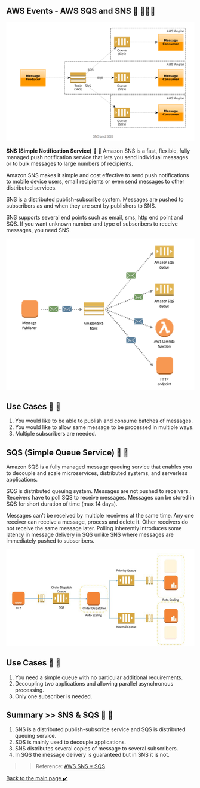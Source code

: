 ## AWS Events - AWS SQS and SNS 👋 👩🏻‍💻

![SNS & SQS](./assest/sns%26sqs.png)

**SNS (Simple Notification Service)**  👀 📝
Amazon SNS is a fast, flexible, fully managed push notification service that lets you send individual messages or to bulk messages to large numbers of recipients.

Amazon SNS makes it simple and cost effective to send push notifications to mobile device users, email recipients or even send messages to other distributed services.

SNS is a distributed publish-subscribe system. Messages are pushed to subscribers as and when they are sent by publishers to SNS.

SNS supports several end points such as email, sms, http end point and SQS. If you want unknown number and type of subscribers to receive messages, you need SNS.

![SNS](./assest/SNS.png)


## Use Cases  👀 📝
1. You would like to be able to publish and consume batches of messages.
2. You would like to allow same message to be processed in multiple ways.
3. Multiple subscribers are needed.


## SQS (Simple Queue Service)  👀 📝
Amazon SQS is a fully managed message queuing service that enables you to decouple and scale microservices, distributed systems, and serverless applications.

SQS is distributed queuing system. Messages are not pushed to receivers. Receivers have to poll SQS to receive messages. Messages can be stored in SQS for short duration of time (max 14 days).

Messages can’t be received by multiple receivers at the same time. Any one receiver can receive a message, process and delete it. Other receivers do not receive the same message later. Polling inherently introduces some latency in message delivery in SQS unlike SNS where messages are immediately pushed to subscribers.

![SQS](./assest/SQS.png)

## Use Cases 👀 📝
1. You need a simple queue with no particular additional requirements.
2. Decoupling two applications and allowing parallel asynchronous processing.
3. Only one subscriber is needed.


## Summary >> SNS & SQS 👀 📝
1. SNS is a distributed publish-subscribe service and SQS is distributed queuing service.
2. SQS is mainly used to decouple applications.
3. SNS distributes several copies of message to several subscribers.
4. In SQS the message delivery is guaranteed but in SNS it is not.


>> Reference:
[AWS SNS * SQS](https://medium.com/awesome-cloud/aws-difference-between-sqs-and-sns-61a397bf76c5)


[Back to the main page  ✔️](README.md)